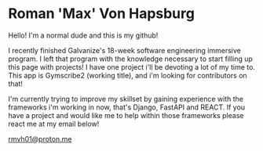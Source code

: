 # Roman 'Max' Von Hapsburg

Hello! I'm a normal dude and this is my github!

I recently finished Galvanize's 18-week software engineering immersive program. I left that program
with the knowledge necessary to start filling up this page with projects! I have one project i'll be
devoting a lot of my time to. This app is Gymscribe2 (working title), and i'm looking for contributors on that!

I'm currently trying to improve my skillset by gaining experience with the frameworks i'm working in
now, that's Django, FastAPI and REACT. If you have a project and would like me to help within those
frameworks please react me at my email below!

rmvh01@proton.me
